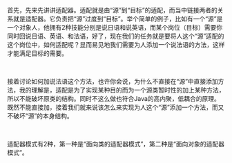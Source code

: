 首先，先来先讲讲适配器。适配就是由“源”到“目标”的适配，而当中链接两者的关系就是适配器。它负责把“源”过度到“目标”。举个简单的例子，比如有一个“源”是一个对象人，他拥有2种技能分别是说日语和说英语，而某个岗位（目标）需要你同时回说日语、英语、和法语，好了，现在我们的任务就是要将人这个“源”适配的这个岗位中，如何适配呢？显而易见地我们需要为人添加一个说法语的方法，这样才能满足目标的需要。

 

接着讨论如何加说法语这个方法，也许你会说，为什么不直接在“源”中直接添加方法，我的理解是，适配是为了实现某种目的而为一个源类暂时性的加上某种方法，所以不能破坏原类的结构。同时不这么做也符合Java的高内聚，低耦合的原理。既然不能直接加，接着我们就来说该怎么来实现为人这个“源”添加一个方法，而又不破坏“源”的本身结构。

 

适配器模式有2种，第一种是“面向类的适配器模式”，第二种是“面向对象的适配器模式”。
